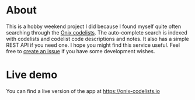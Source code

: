 # About
This is a hobby weekend project I did because I found myself quite often searching through the [Onix codelists](http://www.editeur.org/14/Code-Lists/). The auto-complete search is indexed with codelists and codelist code descriptions and notes. It also has a simple REST API if you need one. I hope you might find this service useful. Feel free to [create an issue](https://github.com/lasselehtinen/onix-codelist/issues) if you have some development wishes.</p>

# Live demo
You can find a live version of the app at https://onix-codelists.io
